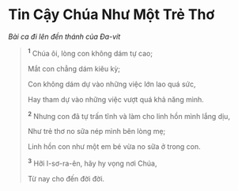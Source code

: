 # Tin Cậy Chúa Như Một Trẻ Thơ
*Bài ca đi lên đền thánh của Ða-vít*

> <sup><b>1</b></sup> Chúa ôi, lòng con không dám tự cao;
> 
> Mắt con chẳng dám kiêu kỳ;
> 
> Con không dám dự vào những việc lớn lao quá sức,
> 
> Hay tham dự vào những việc vượt quá khả năng mình.
> 
> <sup><b>2</b></sup> Nhưng con đã tự trấn tĩnh và làm cho linh hồn mình lắng dịu,
> 
> Như trẻ thơ no sữa nép mình bên lòng mẹ;
> 
> Linh hồn con như một em bé vừa no sữa ở trong con.
>
> <sup><b>3</b></sup> Hỡi I-sơ-ra-ên, hãy hy vọng nơi Chúa,
> 
> Từ nay cho đến đời đời.